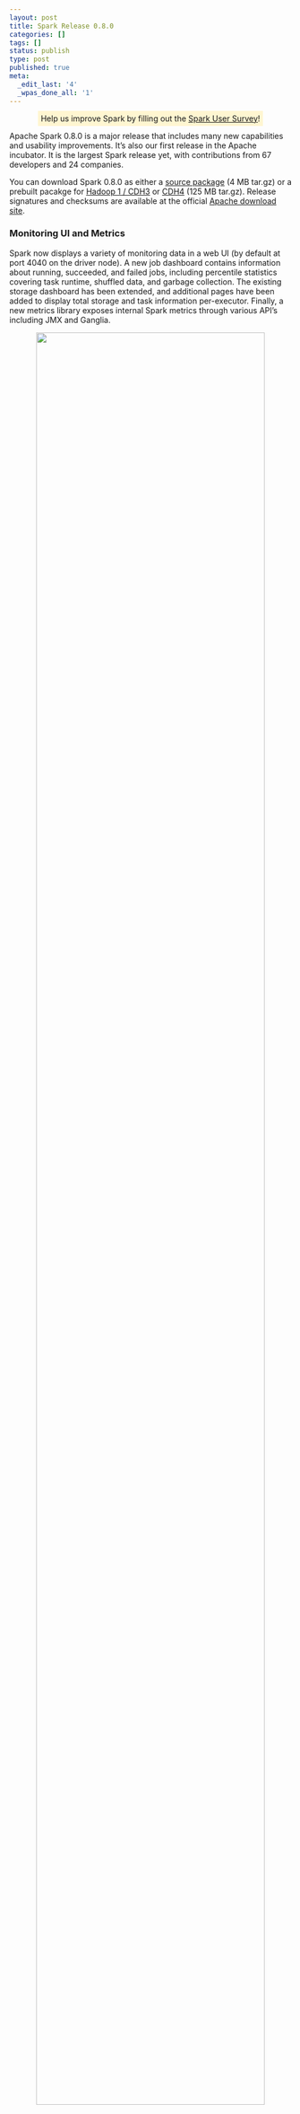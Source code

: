 ```yaml
---
layout: post
title: Spark Release 0.8.0
categories: []
tags: []
status: publish
type: post
published: true
meta:
  _edit_last: '4'
  _wpas_done_all: '1'
---
```

<div style="text-align: center; margin-bottom: 10px;">
  <span style="background: #fff6d1; padding: 5px;">
  Help us improve Spark by filling out the <a href="https://docs.google.com/forms/d/1eMXp4GjcIXglxJe5vYYBzXKVm-6AiYt1KThJwhCjJiY/viewform">Spark User Survey</a>!
  </span>
</div>

Apache Spark 0.8.0 is a major release that includes many new capabilities and usability improvements. It’s also our first release in the Apache incubator. It is the largest Spark release yet, with contributions from 67 developers and 24 companies.

You can download Spark 0.8.0 as either a <a href="http://spark-project.org/download/spark-0.8.0-incubating.tgz">source package</a> (4 MB tar.gz) or a prebuilt pacakge for <a href="http://spark-project.org/download/spark-0.8.0-incubating-bin-hadoop1.tgz">Hadoop 1 / CDH3</a> or <a href="http://spark-project.org/download/spark-0.8.0-incubating-bin-cdh4.tgz">CDH4</a> (125 MB tar.gz). Release signatures and checksums are available at the official [Apache download site](http://www.apache.org/dist/incubator/spark/spark-0.8.0-incubating/).

### Monitoring UI and Metrics
Spark now displays a variety of monitoring data in a web UI (by default at port 4040 on the driver node). A new job dashboard contains information about running, succeeded, and failed jobs, including percentile statistics covering task runtime, shuffled data, and garbage collection. The existing storage dashboard has been extended, and additional pages have been added to display total storage and task information per-executor. Finally, a new metrics library exposes internal Spark metrics through various API’s including JMX and Ganglia.

<p style="text-align: center;">
<img src="{{site.root}}/images/0.8.0-ui-screenshot.png" style="width:90%;">
</p>

### Machine Learning Library
This release introduces MLlib, a standard library of high-quality machine learning and optimization algorithms for Spark. MLlib was developed in collaboration with the [UC Berkeley MLbase project](http://www.mlbase.org/). The current library contains seven algorithms, including support vector machines (SVMs), logistic regression, several regularized variants of linear regression, a clustering algorithm (KMeans), and alternating least squares collaborative filtering.

### Python Improvements
The Python API has been extended with many previously missing features. This includes support for different storage levels, sampling, and various missing RDD operators. We’ve also added support for running Spark in [IPython](http://ipython.org/), including the IPython Notebook, and for running PySpark on Windows.

### Hadoop YARN support
Spark 0.8 add greatly improved support for running standalone Spark jobs on a YARN cluster. The YARN support is no longer experimental but now part of mainline Spark. Support for running against a secured YARN cluster has also been added.

### Revamped Job Scheduler
Spark’s internal job scheduler has been refactored and extended to include more sophisticated scheduling policies. In particular, a [fair scheduler](http://spark.incubator.apache.org/docs/0.8.0/job-scheduling.html#scheduling-within-an-application) implementation now allows multiple users to share an instance of Spark, which helps users running shorter jobs to achieve good performance, even when longer-running jobs are running in parallel. Support for topology-aware scheduling has been extended, including the ability to take into account rack locality and support for multiple executors on a single machine.

### Easier Deployment and Linking
User programs can now link to Spark no matter which Hadoop version they need, without having to publish a version of `spark-core` specifically for that Hadoop version. An explanation of how to link against different Hadoop versions is provided [here](http://spark.incubator.apache.org/docs/0.8.0/scala-programming-guide.html#linking-with-spark). 

### Expanded EC2 Capabilities
Spark’s EC2 scripts now support launching in any availability zone. Support has also been added for EC2 instance types which use the newer “HVM” architecture. This includes the cluster compute (cc1/cc2) family of instance types. We’ve also added support for running newer versions of HDFS alongside Spark. Finally, we’ve added the ability to launch clusters with maintenance releases of Spark in addition to launching the newest release.

### Improved Documentation
This release adds documentation about cluster hardware provisioning and inter-operation with common Hadoop distributions. Docs are also included to cover the MLlib machine learning functions and new cluster monitoring features. Existing documentation has been updated to reflect changes in building and deploying Spark. 

### Other Improvements
* RDDs can now manually be dropped from memory with `unpersist`.
* The RDD class includes the following new operations: `takeOrdered`, `zipPartitions`, `top`.
* A `JobLogger` class has been added to produce archivable logs of a Spark workload.
* The `RDD.coalesce` function now takes into account locality.
* The `RDD.pipe` function has been extended to support passing environment variables to child processes.
* Hadoop `save` functions now support an optional compression codec.
* You can now create a binary distribution of Spark which depends only on a Java runtime for easier deployment on a cluster.
* The examples build has been isolated from the core build, substantially reducing the potential for dependency conflicts.
* The Spark Streaming Twitter API has been updated to use OAuth authentication instead of the deprecated username/password authentication in Spark 0.7.0.
* Several new example jobs have been added, including PageRank implementations in Java, Scala and Python, examples for accessing HBase and Cassandra, and MLlib examples.
* Support for running on Mesos has been improved -- now you can deploy a Spark assembly JAR as part of the Mesos job, instead of having Spark pre-installed on each machine. The default Mesos version has also been updated to 0.13.
* This release includes various optimizations to PySpark and to the job scheduler.
 
### Compatibility
* <strong>This release changes Spark’s package name to 'org.apache.spark'</strong>, so those upgrading from Spark 0.7 will need to adjust their imports accordingly. In addition, we’ve moved the `RDD` class to the org.apache.spark.rdd package (it was previously in the top-level package). The Spark artifacts published through Maven have also changed to the new package name.
* In the Java API, use of Scala’s `Option` class has been replaced with `Optional` from the Guava library.
* Linking against Spark for arbitrary Hadoop versions is now possible by specifying a dependency on `hadoop-client`, instead of rebuilding `spark-core` against your version of Hadoop. See the documentation [here](http://spark.incubator.apache.org/docs/0.8.0/scala-programming-guide.html#linking-with-spark) for details.
* If you are building Spark, you’ll now need to run `sbt/sbt assembly` instead of `package`.


### Credits
Spark 0.8.0 was the result of the largest team of contributors yet. The following developers contributed to this release:

* Andrew Ash -- documentation, code cleanup and logging improvements
* Mikhail Bautin -- bug fix
* Konstantin Boudnik -- Maven build, bug fixes, and documentation
* Ian Buss -- sbt configuration improvement
* Evan Chan -- API improvement, bug fix, and documentation
* Lian Cheng -- bug fix
* Tathagata Das -- performance improvement in streaming receiver and streaming bug fix
* Aaron Davidson -- Python improvements, bug fix, and unit tests
* Giovanni Delussu -- coalesced RDD feature
* Joseph E. Gonzalez -- improvement to zipPartitions
* Karen Feng -- several improvements to web UI
* Andy Feng -- HDFS metrics
* Ali Ghodsi -- configuration improvements and locality-aware coalesce
* Christoph Grothaus -- bug fix
* Thomas Graves -- support for secure YARN cluster and various YARN-related improvements
* Stephen Haberman -- bug fix, documentation, and code cleanup
* Mark Hamstra -- bug fixes and Maven build
* Benjamin Hindman -- Mesos compatibility and documentation
* Liang-Chi Hsieh -- bug fixes in build and in YARN mode
* Shane Huang -- shuffle improvements, bug fix
* Ethan Jewett -- Spark/HBase example
* Holden Karau -- bug fix and EC2 improvement
* Kody Koeniger -- JDBV RDD implementation
* Andy Konwinski -- documentation
* Jey Kottalam -- PySpark optimizations, Hadoop agnostic build (lead), and bug fixes
* Andrey Kouznetsov -- Bug fix
* S. Kumar -- Spark Streaming example
* Ryan LeCompte -- topK method optimization and serialization improvements
* Gavin Li -- compression codecs and pipe support
* Harold Lim -- fair scheduler
* Dmitriy Lyubimov -- bug fix
* Chris Mattman -- Apache mentor
* David McCauley -- JSON API improvement
* Sean McNamara -- added `takeOrdered` function, bug fixes, and a build fix
* Mridul Muralidharan -- YARN integration (lead) and scheduler improvements
* Marc Mercer -- improvements to UI json output
* Christopher Nguyen -- bug fixes
* Erik van Oosten -- example fix
* Kay Ousterhout -- fix for scheduler regression and bug fixes
* Xinghao Pan -- MLLib contributions
* Hiral Patel -- bug fix
* James Phillpotts -- updated Twitter API for Spark streaming
* Nick Pentreath -- scala pageRank example, bagel improvement, and several Java examples
* Alexander Pivovarov -- logging improvement and Maven build
* Mike Potts -- configuration improvement
* Rohit Rai -- Spark/Cassandra example
* Imran Rashid -- bug fixes and UI improvement
* Charles Reiss -- bug fixes, code cleanup, performance improvements
* Josh Rosen -- Python API improvements, Java API improvements, EC2 scripts and bug fixes
* Henry Saputra -- Apache mentor
* Jerry Shao -- bug fixes, metrics system
* Prashant Sharma -- documentation
* Mingfei Shi -- joblogger and bug fix
* Andre Shumacher -- several PySpark features
* Ginger Smith -- MLLib contribution
* Evan Sparks -- contributions to MLLib
* Ram Sriharsha -- bug fix and RDD removal feature
* Ameet Talwalkar -- MLlib contributions
* Roman Tkalenko -- code refactoring and cleanup
* Chu Tong -- Java PageRank algorithm and bug fix in bash scripts
* Shivaram Venkataraman -- bug fixes, contributions to MLLib, netty shuffle fixes, and Java API additions
* Patrick Wendell -- release manager, bug fixes, documentation, metrics system, and web UI
* Andrew Xia -- fair scheduler (lead), metrics system, and ui improvements
* Reynold Xin -- shuffle improvements, bug fixes, code refactoring, usability improvements, MLLib contributions
* Matei Zaharia -- MLLib contributions, documentation, examples, UI improvements, PySpark improvements, and bug fixes
* Wu Zeming -- bug fix in scheduler
* Bill Zhao -- log message improvement


Thanks to everyone who contributed!
We’d especially like to thank Patrick Wendell for acting as the release manager for this release.
